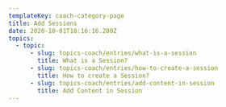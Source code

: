 ```yaml
---
templateKey: coach-category-page
title: Add Sessions
date: 2020-10-01T18:16:16.280Z
topics:
  - topic:
      - slug: topics-coach/entries/what-is-a-session
        title: What is a Session?
      - slug: topics-coach/entries/how-to-create-a-session
        title: How to create a Session?
      - slug: topics-coach/entries/add-content-in-session
        title: Add Content in Session
---
```


